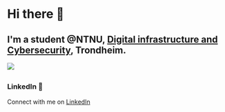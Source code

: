 # Hi there 👋

## I'm a student @NTNU, [Digital infrastructure and Cybersecurity](https://www.ntnu.no/studier/bdigsec), Trondheim.

![](https://komarev.com/ghpvc/?username=ZigmaF)

##
### LinkedIn 🤝
Connect with me on [LinkedIn](https://www.linkedin.com/in/erlingfladvad/)
